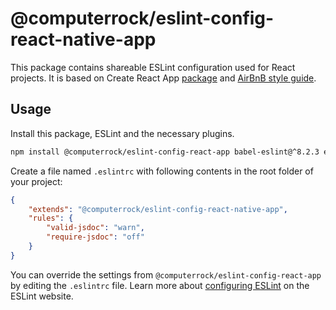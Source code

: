 # @computerrock/eslint-config-react-native-app

This package contains shareable ESLint configuration used for React projects. It is based on Create React App [package](https://github.com/facebook/create-react-app) and [AirBnB style guide](https://github.com/airbnb/javascript).


## Usage

Install this package, ESLint and the necessary plugins.

```sh
npm install @computerrock/eslint-config-react-app babel-eslint@^8.2.3 eslint@^4.19.1 eslint-plugin-flowtype@^2.46.3 eslint-plugin-import@^2.11.0 eslint-plugin-jsx-a11y@^6.0.3 eslint-plugin-react@^7.7.0 eslint-plugin-react-native@^3.2.1
```

Create a file named `.eslintrc` with following contents in the root folder of your project:

```json
{
    "extends": "@computerrock/eslint-config-react-native-app",
    "rules": {
        "valid-jsdoc": "warn",
        "require-jsdoc": "off"
    }
}
```

You can override the settings from `@computerrock/eslint-config-react-app` by editing the `.eslintrc` file. Learn more about [configuring ESLint](http://eslint.org/docs/user-guide/configuring) on the ESLint website.
